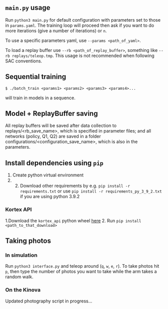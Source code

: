## `main.py` usage
Run `python3 main.py` for default configuration with parameters set to those in `params.yaml`. The training loop will proceed then ask if you want to do more iterations (give a number of iterations) or `n`.

To use a specific parameters yaml, use `--params <path_of_yaml>`.

To load a replay buffer use `--rb <path_of_replay_buffer>`, something like `--rb replays/teleop.tmp`. This usage is not recommended when following SAC conventions.

## Sequential training
```
$ ./batch_train <params1> <params2> <params3> <params4>...
```
will train in models in a sequence.

## Model + ReplayBuffer saving
All replay buffers will be saved after data collection to replays/<rb_save_name>, which is specified in parameter files; and all networks (policy, Q1, Q2) are saved in a folder configurations/<configuration_save_name>, which is also in the parameters.

## Install dependencies using `pip`
1. Create python virtual environment
2. 2. Download other requirements by e.g. `pip install -r requirements.txt` or use `pip install -r requirements_py_3_9_2.txt` if you are using python 3.9.2
  
### Kortex API
1.Download the `kortex_api` python wheel [here](https://artifactory.kinovaapps.com/ui/repos/tree/General/generic-public/kortex/API/2.2.0/kortex_api-2.2.0.post31-py3-none-any.whl)
2. Run `pip install <path_to_that_download>`

## Taking photos
### In simulation
Run `python3 interface.py` and teleop around (`q`, `w`, `e`, `r`). To take photos hit `p`, then type the number of photos you want to take while the arm takes a random walk.

### On the Kinova
Updated photography script in progress...
